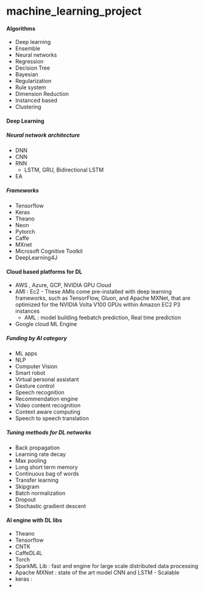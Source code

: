# machine_learning_project

#### Algorithms
+ Deep learning
+ Ensemble
+ Neural networks
+ Regression
+ Decision Tree
+ Bayesian
+ Regularization
+ Rule system
+ Dimension Reduction 
+ Instanced based
+ Clustering

#### Deep Learning
##### Neural network architecture 
+ DNN 
+ CNN 
+ RNN 
    + LSTM, GRU, Bidirectional LSTM
+ EA


##### Frameworks 
+ Tensorflow 
+ Keras 
+ Theano 
+ Neon 
+ Pytorch 
+ Caffe 
+ MXnet
+ Microsoft Cognitive Toolkit 
+ DeepLearning4J
#### Cloud based platforms for DL 
+ AWS , Azure, GCP, NVIDIA GPU Cloud 
+ AMI : Ec2 - These AMIs come pre-installed with deep learning frameworks, such as TensorFlow, Gluon, and Apache MXNet, that are optimized for the NVIDIA Volta V100 GPUs within Amazon EC2 P3 instances
    + AML : model building feebatch prediction, Real time prediction 
+ Google cloud ML Engine


##### Funding by AI category 
+ ML apps
+ NLP 
+ Computer Vision 
+ Smart robot
+ Virtual personal assistant 
+ Gesture control 
+ Speech recognition 
+ Recommendation engine 
+ Video content recognition 
+ Context aware computing 
+ Speech to speech translation 


##### Tuning methods for DL networks 
+ Back propagation 
+ Learning rate decay 
+ Max pooling 
+ Long short term memory 
+ Continuous bag of words
+ Transfer learning 
+ Skipgram 
+ Batch normalization 
+ Dropout 
+ Stochastic gradient descent 



#### AI engine with DL libs 
+ Theano 
+ Tensorflow 
+ CNTK 
+ CaffeDL4L
+ Torch 
+ SparkML Lib : fast and engine for large scale distributed data processing 
+ Apache MXNet : state of the art model  CNN and LSTM - Scalable 
+ keras : 
+ 